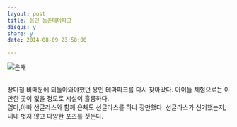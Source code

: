 ```yaml
---
layout: post
title: 용인 농촌테마파크 
disqus: y
share: y
date: 2014-08-09 23:50:00

---
```




![은채](http://beatshon.github.com/images/eunchae_0809.jpg "은채")


</br>
장마철 비때문에 되돌아와야했던 용인 테마파크를 다시 찾아갔다.  
아이들 체험으로는 이만한 곳이 없을 정도로 시설이 훌륭하다. 
</br>엄마,아빠 선글라스와 함께 은채도 선글라스를 하나 장만했다.  
선글라스가 신기했는지, 내내 벗지 않고 다양한 포즈를 짓는다. 


